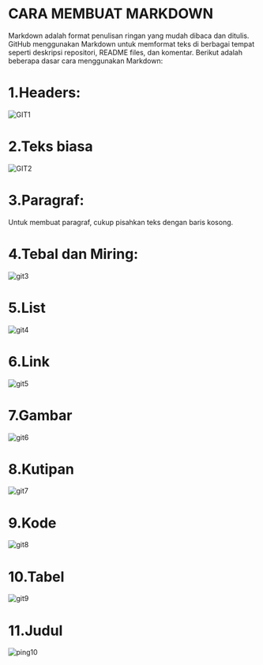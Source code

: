 # CARA MEMBUAT MARKDOWN

Markdown adalah format penulisan ringan yang mudah dibaca dan ditulis. GitHub menggunakan Markdown untuk memformat teks di berbagai tempat seperti deskripsi repositori, README files, dan komentar. Berikut adalah beberapa dasar cara menggunakan Markdown:

# 1.Headers:
![GIT1](https://github.com/asmarfil/asmarfil/assets/156057446/357d98bd-e58d-4a91-996a-34cbd1dd5fa2)

# 2.Teks biasa
![GIT2](https://github.com/asmarfil/asmarfil/assets/156057446/f7ec9e16-de98-4790-bb94-c07841fb23d1)

# 3.Paragraf:
Untuk membuat paragraf, cukup pisahkan teks dengan baris kosong.

# 4.Tebal dan Miring:
![git3](https://github.com/asmarfil/asmarfil/assets/156057446/b0afb2bb-e021-424d-9e3c-076403bfb94e)

# 5.List
![git4](https://github.com/asmarfil/asmarfil/assets/156057446/55a12914-7133-4251-be2f-93763e2a9b50)

# 6.Link
![git5](https://github.com/asmarfil/asmarfil/assets/156057446/db818ed4-d22a-42e4-a648-696b7e2aa901)

# 7.Gambar
![git6](https://github.com/asmarfil/asmarfil/assets/156057446/3208deee-f2ac-420b-99ad-396c007431c2)

# 8.Kutipan
![git7](https://github.com/asmarfil/asmarfil/assets/156057446/b1b9974b-335d-4db8-bd62-e6c524654a4a)

# 9.Kode
![git8](https://github.com/asmarfil/asmarfil/assets/156057446/a358fbcd-ff88-4b48-af0e-9adeecc52308)

# 10.Tabel
![git9](https://github.com/asmarfil/asmarfil/assets/156057446/5eaba2fb-b3cc-4fb5-9255-f3c67f7314f2)

# 11.Judul
![ping10](https://github.com/asmarfil/asmarfil/assets/156057446/4d5bae6c-f06b-4f39-ad7e-a10597fd168a)






